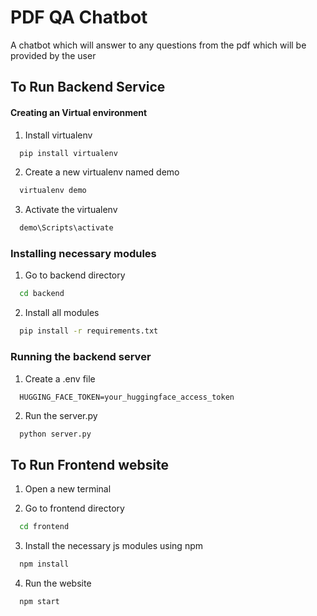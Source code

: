 
# PDF QA Chatbot

A chatbot which will answer to any questions from the pdf which will be provided by the user 


## To Run Backend Service

#### Creating an Virtual environment

1. Install virtualenv
```bash
  pip install virtualenv
```
2. Create a new virtualenv named demo
```bash
  virtualenv demo
```
3. Activate the virtualenv
```bash
  demo\Scripts\activate
```

### Installing necessary modules
1. Go to backend directory
```bash
  cd backend
```
2. Install all modules
```bash
  pip install -r requirements.txt
```

### Running the backend server
1. Create a .env file
```
  HUGGING_FACE_TOKEN=your_huggingface_access_token
```
2. Run the server.py
```python
  python server.py
```



## To Run Frontend website
1. Open a new terminal

2. Go to frontend directory
```bash
  cd frontend
```

3. Install the necessary js modules using npm
```bash
  npm install
```

4. Run the website
```
  npm start
```
